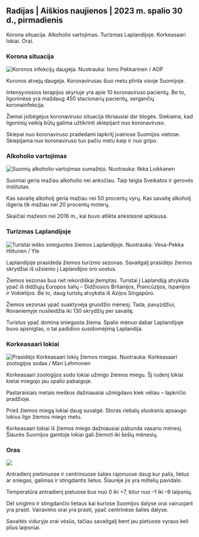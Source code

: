 ## Radijas \| Aiškios naujienos \| 2023 m. spalio 30 d., pirmadienis

Korona situacija. Alkoholio vartojimas. Turizmas Laplandijoje. Korkeasaari lokiai. Orai.

### Korona situacija

![Koronos infekcijų daugėja. Nuotrauka: Ismo Pekkarinen / AOP](https://images.cdn.yle.fi/image/upload/c_crop,h_1992,w_3543,x_0,y_232/ar_1.7777777777777777,c_fill,g_faces,/w_pr_670,/wd_170.q_auto:eco/f_auto/fl_lossy/v1698673937/39-1193332653fb40a9c4a2)

Koronos atvejų daugėja. Koronavirusas šiuo metu plinta visoje Suomijoje.

Intensyviosios terapijos skyriuje yra apie 10 koronaviruso pacientų. Be to, ligoninėse yra maždaug 450 stacionarių pacientų, sergančių koronainfekcija.

Žiemai įsibėgėjus koronaviruso situacija tikriausiai dar blogės. Siekiama, kad ligoninių veiklą būtų galima užtikrinti skiepijant nuo koronaviruso.

Skiepai nuo koronaviruso pradedami lapkritį įvairiose Suomijos vietose. Skiepijama nuo koronaviruso tuo pačiu metu kaip ir nuo gripo.

### Alkoholio vartojimas

![Suomių alkoholio vartojimas sumažėjo. Nuotrauka: Ilkka Loikkanen](https://images.cdn.yle.fi/image/upload/c_crop,h_2160,w_3840,x_0,y_325/ar_1.7777777777777777,c_fill,g_faces,h_675,0/dpr1_200,0qpr1_200eco/f_auto/fl_lossy/v1682602904/39-1105424644a7b35b4046)

Suomiai geria mažiau alkoholio nei anksčiau. Taip teigia Sveikatos ir gerovės institutas.

Kas savaitę alkoholį geria mažiau nei 50 procentų vyrų. Kas savaitę alkoholį išgeria tik mažiau nei 20 procentų moterų.

Skaičiai mažesni nei 2016 m., kai buvo atlikta ankstesnė apklausa.

### Turizmas Laplandijoje

![Turistai ieško snieguotos žiemos Laplandijoje. Nuotrauka: Vesa-Pekka Hiltunen / Yle](https://images.cdn.yle.fi/image/upload/c_crop,h_3375,w_6000,x_0,y_473/ar_1.77777777777777777,c_fill,g_201,/h_0/q_auto:eco/f_auto/fl_lossy/v1673250132/39-105687963bbc441bd57b)

Laplandijoje prasideda žiemos turizmo sezonas. Savaitgalį prasidėjo žiemos skrydžiai iš užsienio į Laplandijos oro uostus.

Žiemos sezonas bus net rekordiškai įtemptas. Turistai į Laplandiją atvyksta ypač iš didžiųjų Europos šalių – Didžiosios Britanijos, Prancūzijos, Ispanijos ir Vokietijos. Be to, daug turistų atvyksta iš Azijos Singapūro.

Žiemos sezonas ypač suaktyvėja gruodžio mėnesį. Tada, pavyzdžiui, Rovaniemyje nusileidžia iki 130 skrydžių per savaitę.

Turistus ypač domina snieguota žiema. Spalio mėnuo dabar Laplandijoje buvo apsnigtas, o tai padidino susidomėjimą Laplandija.

### Korkeasaari lokiai

![Prasidėjo Korkeasaari lokių žiemos miegas. Nuotrauka: Korkeasaari zoologijos sodas / Mari Lehmonen](https://images.cdn.yle.fi/image/upload/c_crop,h_3239,w_5759,x_0,y_0/ar_1.7777777777777777,c_fill,g_faces,h_prd_1210,/w/q_auto:eco/f_auto/fl_lossy/v1698664391/39-1193141653f687431ff4)

Korkeasaari zoologijos sodo lokiai užmigo žiemos miegu. Šį rudenį lokiai kietai miegojo jau spalio pabaigoje.

Pastaraisiais metais meškos dažniausiai užmigdavo kiek vėliau – lapkričio pradžioje.

Prieš žiemos miegą lokiai daug suvalgė. Storas riebalų sluoksnis apsaugo lokius ilgo žiemos miego metu.

Korkeasaari lokiai iš žiemos miego dažniausiai pabunda vasario mėnesį. Šiaurės Suomijos gamtoje lokiai gali žiemoti iki šešių mėnesių.

### Oras

![](https://images.cdn.yle.fi/image/upload/c_crop,h_1080,w_1919,x_0,y_0/ar_1.7777777777777777,c_fill,g_faces,h_675,w_1200/0/q/d_1f_auto/fl_lossy/v1698681609/39-1193390653fd2ed08682)

Antradienį pietiniuose ir centriniuose šalies rajonuose daug kur palis, lietus ar sniegas, galimas ir stingdantis lietus. Šiaurėje jis yra miltelių pavidalo.

Temperatūra antradienį pietuose bus nuo 0 iki +7, kitur nuo –1 iki –9 laipsnių.

Dėl snigimo ir stingdančio lietaus kai kuriose Suomijos dalyse orai vairuojant yra prasti. Vairavimo orai yra prasti, ypač centrinėse šalies dalyse.

Savaitės viduryje orai vėsūs, tačiau savaitgalį bent jau pietuose vyraus keli plius laipsniai.